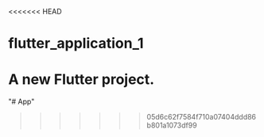 <<<<<<< HEAD
# flutter_application_1

A new Flutter project.
=======
"# App" 
>>>>>>> 05d6c62f7584f710a07404ddd86b801a1073df99
